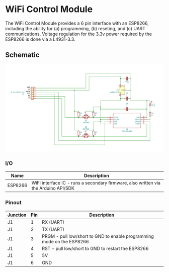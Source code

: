 # WiFi Control Module

The WiFi Control Module provides a 6 pin interface with an ESP8266, including the ability for (a) programming, (b) reseting, and (c) UART communications. Voltage regulation for the 3.3v power required by the ESP8266 is done via a L4931-3.3.

## Schematic

![Schematic for the WiFi Control Module](diagram.png)

### I/O

| Name | Description |
|------|-------------|
| ESP8266 | WiFi interface IC - runs a secondary firmware, also written via the Arduino API/SDK |

### Pinout

| Junction | Pin | Description |
|----------|-----|-------------|
| J1 | 1 | RX (UART) |
| J1 | 2 | TX (UART) |
| J1 | 3 | PRGM - pull low/short to GND to enable programming mode on the ESP8266 |
| J1 | 4 | RST - pull low/short to GND to restart the ESP8266 |
| J1 | 5 | 5V |
| J1 | 6 | GND |
